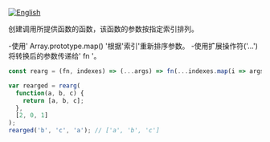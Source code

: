 
<a href="./README.md" target="_blank"><img src="https://img.shields.io/badge/-English-gray" alt="English"/></a>

创建调用所提供函数的函数，该函数的参数按指定索引排列。

-使用' Array.prototype.map() '根据'索引'重新排序参数。
-使用扩展操作符('…')将转换后的参数传递给' fn '。

```js
const rearg = (fn, indexes) => (...args) => fn(...indexes.map(i => args[i]));
```

```js
var rearged = rearg(
  function(a, b, c) {
    return [a, b, c];
  },
  [2, 0, 1]
);
rearged('b', 'c', 'a'); // ['a', 'b', 'c']
```
